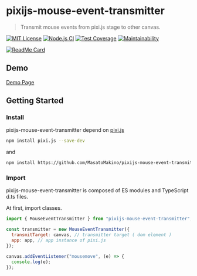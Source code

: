 # pixijs-mouse-event-transmitter

> Transmit mouse events from pixi.js stage to other canvas.

[![MIT License](http://img.shields.io/badge/license-MIT-blue.svg?style=flat)](LICENSE)
[![Node.js CI](https://github.com/MasatoMakino/pixijs-mouse-event-transmitter/actions/workflows/node.js.yml/badge.svg)](https://github.com/MasatoMakino/pixijs-mouse-event-transmitter/actions/workflows/node.js.yml)
[![Test Coverage](https://api.codeclimate.com/v1/badges/7131362c8f55827fdb2e/test_coverage)](https://codeclimate.com/github/MasatoMakino/pixijs-mouse-event-transmitter/test_coverage)
[![Maintainability](https://api.codeclimate.com/v1/badges/7131362c8f55827fdb2e/maintainability)](https://codeclimate.com/github/MasatoMakino/pixijs-mouse-event-transmitter/maintainability)

[![ReadMe Card](https://github-readme-stats.vercel.app/api/pin/?username=MasatoMakino&repo=pixijs-mouse-event-transmitter)](https://github.com/MasatoMakino/pixijs-mouse-event-transmitter)

## Demo

[Demo Page](https://masatomakino.github.io/pixijs-mouse-event-transmitter/demo/)

## Getting Started

### Install

pixijs-mouse-event-transmitter depend on [pixi.js](https://github.com/pixijs/pixi.js)

```bash
npm install pixi.js --save-dev
```

and

```bash
npm install https://github.com/MasatoMakino/pixijs-mouse-event-transmitter.git --save-dev
```

### Import

pixijs-mouse-event-transmitter is composed of ES modules and TypeScript d.ts files.

At first, import classes.

```js
import { MouseEventTransmitter } from "pixijs-mouse-event-transmitter";

const transmitter = new MouseEventTransmitter({
  transmitTarget: canvas, // transmitter target ( dom element )
  app: app, // app instance of pixi.js
});

canvas.addEventListener("mousemove", (e) => {
  console.log(e);
});
```
